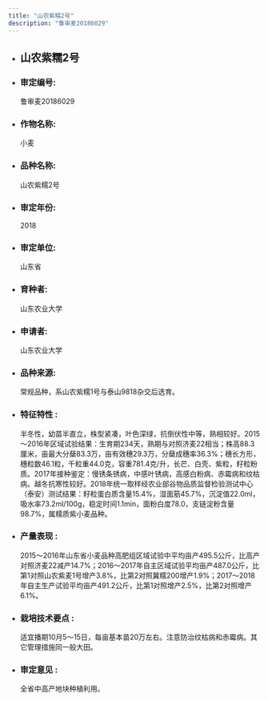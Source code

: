 ```yaml
---
title: "山农紫糯2号"
description: "鲁审麦20186029"
---
```

* ## 山农紫糯2号
* ###  审定编号:  
   鲁审麦20186029

*  ### 作物名称:  
   小麦

*   ###  品种名称: 
    山农紫糯2号

*   ### 审定年份: 
    2018

*   ### 审定单位:  
    山东省

*   ### 育种者:  
    山东农业大学

*   ### 申请者:  
    山东农业大学

*   ### 品种来源:  
    常规品种，系山农紫糯1号与泰山9818杂交后选育。

*   ### 特征特性 : 
    半冬性，幼苗半直立，株型紧凑，叶色深绿，抗倒伏性中等，熟相较好。2015～2016年区域试验结果：生育期234天，熟期与对照济麦22相当；株高88.3厘米，亩最大分蘖83.3万，亩有效穗29.3万，分蘖成穗率36.3%；穗长方形，穗粒数46.1粒，千粒重44.0克，容重781.4克/升，长芒、白壳、紫粒，籽粒粉质。2017年接种鉴定：慢锈条锈病，中感叶锈病，高感白粉病、赤霉病和纹枯病。越冬抗寒性较好。2018年统一取样经农业部谷物品质监督检验测试中心（泰安）测试结果：籽粒蛋白质含量15.4%，湿面筋45.7%，沉淀值22.0ml，吸水率73.2ml/100g，稳定时间1.1min，面粉白度78.0，支链淀粉含量98.7%，属糯质紫小麦品种。

*   ### 产量表现 : 
    2015～2016年山东省小麦品种高肥组区域试验中平均亩产495.5公斤，比高产对照济麦22减产14.7%；2016～2017年自主区域试验平均亩产487.0公斤，比第1对照山农紫麦1号增产3.8%，比第2对照冀糯200增产1.9%；2017～2018年自主生产试验平均亩产491.2公斤，比第1对照增产2.5%，比第2对照增产6.1%。

*   ### 栽培技术要点 : 
    适宜播期10月5～15日，每亩基本苗20万左右。注意防治纹枯病和赤霉病。其它管理措施同一般大田。

*   ### 审定意见 : 
    全省中高产地块种植利用。
